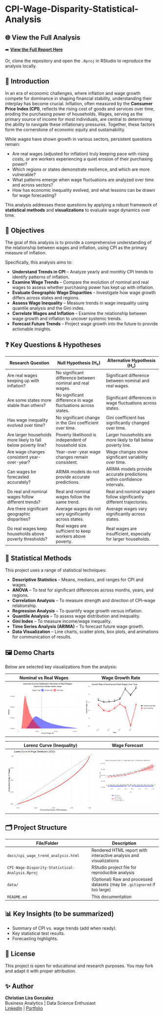 # CPI-Wage-Disparity-Statistical-Analysis

## 🌐 View the Full Analysis
➡️ **[View the Full Report Here](https://christianlg2.github.io/CPI-Wage-Disparity-Statistical-Analysis/cpi_wage_trend_analysis.html)**  

Or, clone the repository and open the `.Rproj` in RStudio to reproduce the analysis locally.

## 📌 Introduction
In an era of economic challenges, where inflation and wage growth compete for dominance in shaping financial stability, understanding their interplay has become crucial. Inflation, often measured by the **Consumer Price Index (CPI)**, reflects the rising cost of goods and services over time, eroding the purchasing power of households. Wages, serving as the primary source of income for most individuals, are central to determining the ability to navigate these inflationary pressures. Together, these factors form the cornerstone of economic equity and sustainability.

While wages have shown growth in various sectors, persistent questions remain:  
- Are real wages (adjusted for inflation) truly keeping pace with rising costs, or are workers experiencing a quiet erosion of their purchasing power?  
- Which regions or states demonstrate resilience, and which are more vulnerable?  
- What patterns emerge when wage fluctuations are analyzed over time and across sectors?  
- How has economic inequality evolved, and what lessons can be drawn for wage forecasting?

This analysis addresses these questions by applying a robust framework of **statistical methods** and **visualizations** to evaluate wage dynamics over time.


## 🎯 Objectives
The goal of this analysis is to provide a comprehensive understanding of the relationship between wages and inflation, using CPI as the primary measure of inflation.

Specifically, this analysis aims to:

- **Understand Trends in CPI** – Analyze yearly and monthly CPI trends to identify patterns of inflation.
- **Examine Wage Trends** – Compare the evolution of nominal and real wages to assess whether purchasing power has kept up with inflation.
- **Evaluate Geographic Wage Disparities** – Investigate how wage growth differs across states and regions.
- **Assess Wage Inequality** – Measure trends in wage inequality using quantile analysis and the Gini index.
- **Correlate Wages and Inflation** – Examine the relationship between wage growth and inflation to uncover systemic trends.
- **Forecast Future Trends** – Project wage growth into the future to provide actionable insights.


## ❓ Key Questions & Hypotheses

| **Research Question** | **Null Hypothesis (H₀)** | **Alternative Hypothesis (Hₐ)** |
|----------------------|-------------------------|--------------------------------|
| Are real wages keeping up with inflation? | No significant difference between nominal and real wages. | Significant difference between nominal and real wages. |
| Are some states more stable than others? | No significant difference in wage fluctuations across states. | Significant differences in wage fluctuations across states. |
| Has wage inequality evolved over time? | No significant change in the Gini coefficient over time. | Gini coefficient has significantly changed over time. |
| Are larger households more likely to fall below poverty line? | Poverty likelihood is independent of household size. | Larger households are more likely to fall below poverty line. |
| Are wage changes consistent year-over-year? | Year-over-year wage changes remain consistent. | Wage changes show significant variability over time. |
| Can wages be forecasted accurately? | ARIMA models do not provide accurate predictions. | ARIMA models provide accurate predictions within confidence intervals. |
| Do real and nominal wages follow different trends? | Real and nominal wages follow the same trend. | Real and nominal wages follow significantly different trajectories. |
| Are there significant geographic disparities? | Average wages do not vary significantly across states. | Average wages vary significantly across states. |
| Do real wages keep households above poverty thresholds? | Real wages are sufficient to keep workers above poverty. | Real wages are insufficient, especially for larger households. |


## 🧮 Statistical Methods

This project uses a range of statistical techniques:

- **Descriptive Statistics** – Means, medians, and ranges for CPI and wages.
- **ANOVA** – To test for significant differences across months, years, and regions.
- **Correlation Analysis** – To measure strength and direction of CPI–wage relationship.
- **Regression Analysis** – To quantify wage growth versus inflation.
- **Quantile Analysis** – To assess wage distribution and inequality.
- **Gini Index** – To measure income/wage inequality.
- **Time Series Analysis (ARIMA)** – To forecast future wage growth.
- **Data Visualization** – Line charts, scatter plots, box plots, and animations for communication of results.


## 🖼️ Demo Charts
Below are selected key visualizations from the analysis:

| Nominal vs Real Wages | Wage Growth Rate |
|----------------------|-----------------|
| ![Nominal vs Real](assets/NominalVRealWage.png) | ![Growth Rate](assets/GrowthRate.png) |

| Lorenz Curve (Inequality) | Wage Forecast |
|--------------------------|--------------|
| ![Lorenz Curve](assets/LorenzCurve.png) | ![Forecast](assets/WageForecast.png) |


## 🗂️ Project Structure

| File/Folder | Description |
|-------------|-------------|
| `docs/cpi_wage_trend_analysis.html` | Rendered HTML report with interactive analysis and visualizations |
| `CPI-Wage-Disparity-Statistical-Analysis.Rproj` | RStudio project file for reproducible analysis |
| `data/` | (Optional) Raw and processed datasets (may be `.gitignored` if too large) |
| `README.md` | This documentation |


## 📊 Key Insights (to be summarized)

- Summary of CPI vs. wage trends (add when ready).
- Key statistical test results.
- Forecasting highlights.


## 📜 License
This project is open for educational and research purposes. You may fork and adapt it with proper attribution.


## ✨ Author
**Christian Lira Gonzalez**  
Business Analytics | Data Science Enthusiast  
[LinkedIn](https://www.linkedin.com/in/christianlg/) | [Portfolio](https://www.clirago.com)

